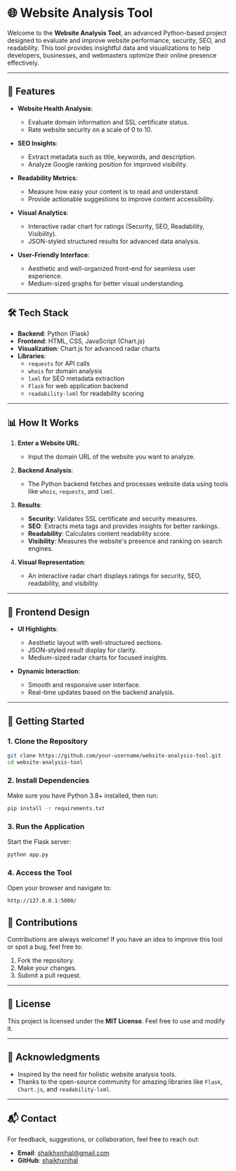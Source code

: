 # 🌐 Website Analysis Tool 

Welcome to the **Website Analysis Tool**, an advanced Python-based project designed to evaluate and improve website performance, security, SEO, and readability. This tool provides insightful data and visualizations to help developers, businesses, and webmasters optimize their online presence effectively.

---

## 🚀 Features

- **Website Health Analysis**:
  - Evaluate domain information and SSL certificate status.
  - Rate website security on a scale of 0 to 10.

- **SEO Insights**:
  - Extract metadata such as title, keywords, and description.
  - Analyze Google ranking position for improved visibility.

- **Readability Metrics**:
  - Measure how easy your content is to read and understand.
  - Provide actionable suggestions to improve content accessibility.

- **Visual Analytics**:
  - Interactive radar chart for ratings (Security, SEO, Readability, Visibility).
  - JSON-styled structured results for advanced data analysis.

- **User-Friendly Interface**:
  - Aesthetic and well-organized front-end for seamless user experience.
  - Medium-sized graphs for better visual understanding.

---

## 🛠️ Tech Stack

- **Backend**: Python (Flask)
- **Frontend**: HTML, CSS, JavaScript (Chart.js)
- **Visualization**: Chart.js for advanced radar charts
- **Libraries**:
  - `requests` for API calls
  - `whois` for domain analysis
  - `lxml` for SEO metadata extraction
  - `Flask` for web application backend
  - `readability-lxml` for readability scoring

---

## 📊 How It Works

1. **Enter a Website URL**: 
   - Input the domain URL of the website you want to analyze.
   
2. **Backend Analysis**: 
   - The Python backend fetches and processes website data using tools like `whois`, `requests`, and `lxml`.

3. **Results**:
   - **Security**: Validates SSL certificate and security measures.
   - **SEO**: Extracts meta tags and provides insights for better rankings.
   - **Readability**: Calculates content readability score.
   - **Visibility**: Measures the website's presence and ranking on search engines.

4. **Visual Representation**:
   - An interactive radar chart displays ratings for security, SEO, readability, and visibility.

---

## 🎨 Frontend Design

- **UI Highlights**:
  - Aesthetic layout with well-structured sections.
  - JSON-styled result display for clarity.
  - Medium-sized radar charts for focused insights.

- **Dynamic Interaction**:
  - Smooth and responsive user interface.
  - Real-time updates based on the backend analysis.

---

## 🚀 Getting Started

### 1. Clone the Repository
```bash
git clone https://github.com/your-username/website-analysis-tool.git
cd website-analysis-tool
```

### 2. Install Dependencies
Make sure you have Python 3.8+ installed, then run:
```bash
pip install -r requirements.txt
```

### 3. Run the Application
Start the Flask server:
```bash
python app.py
```

### 4. Access the Tool
Open your browser and navigate to:
```
http://127.0.0.1:5000/
```

## 🤝 Contributions

Contributions are always welcome! If you have an idea to improve this tool or spot a bug, feel free to:

1. Fork the repository.
2. Make your changes.
3. Submit a pull request.

---

## 📜 License

This project is licensed under the **MIT License**. Feel free to use and modify it.

---

## 🌟 Acknowledgments

- Inspired by the need for holistic website analysis tools.
- Thanks to the open-source community for amazing libraries like `Flask`, `Chart.js`, and `readability-lxml`.

---

## 📬 Contact

For feedback, suggestions, or collaboration, feel free to reach out:
- **Email**: shaikhxnihal@gmail.com
- **GitHub**: [shaikhxnihal](https://github.com/shaikhxnihal)
